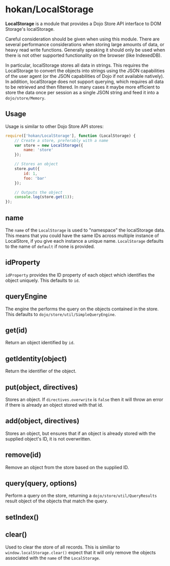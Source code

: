 # hokan/LocalStorage

**LocalStorage** is a module that provides a Dojo Store API interface to DOM Storage's localStorage.

Careful consideration should be given when using this module.  There are several performance considerations when
storing large amounts of data, or heavy read write functions.  Generally speaking it should only be used when there is
not other supported functionality on the browser (like IndexedDB).

In particular, localStorage stores all data in strings.  This requires the LocalStorage to convert the objects into
strings using the JSON capabilities of the user agent (or the JSON capabilities of Dojo if not available natively).
In addition, localStorage does not support querying, which requires all data to be retrieved and then filtered.  In
many cases it maybe more efficient to store the data once per session as a single JSON string and feed it into a
``dojo/store/Memory``.

## Usage

Usage is similar to other Dojo Store API stores:

```js
require(['hokan/LocalStorage'], function (LocalStorage) {
	// Create a store, preferably with a name
	var store = new LocalStorage({
		name: 'store'
	});

	// Stores an object
	store.put({
		id: 1,
		foo: 'bar'
	});

	// Outputs the object
	console.log(store.get(1));
});
```

## name

The `name` of the `LocalStorage` is used to "namespace" the localStorage data.  This means that you could have the
same IDs across multiple instance of LocalStore, if you give each instance a unique name.  `LocalStorage` defaults to
the name of `default` if none is provided.

## idProperty

``idProperty`` provides the ID property of each object which identifies the object uniquely.  This defaults to ``id``.

## queryEngine

The engine the performs the query on the objects contained in the store.  This defaults to
``dojo/store/util/SimpleQueryEngine``.

## get(id)

Return an object identified by ``id``.

## getIdentity(object)

Return the identifier of the object.

## put(object, directives)

Stores an object.  If ``directives.overwrite`` is ``false`` then it will throw an error if there is already an object
stored with that id.

## add(object, directives)

Stores an object, but ensures that if an object is already stored with the supplied object's ID, it is not overwritten.

## remove(id)

Remove an object from the store based on the supplied ID.

## query(query, options)

Perform a query on the store, returning a ``dojo/store/util/QueryResults`` result object of the objects that match
the query.

## setIndex()

## clear()

Used to clear the store of all records.  This is similiar to ``window.localStorage.clear()`` expect that it will only
remove the objects associated with the ``name`` of the ``LocalStorage``.
